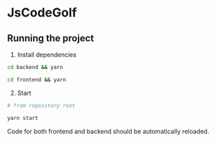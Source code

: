 # JsCodeGolf

## Running the project

1) Install dependencies
```bash
cd backend && yarn

cd frontend && yarn
```

2) Start

```bash
# from repository root

yarn start
```

Code for both frontend and backend should be automatically reloaded.

